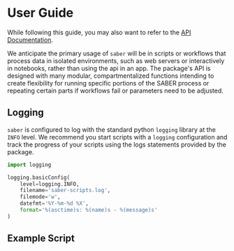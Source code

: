 # User Guide

While following this guide, you may also want to refer to the [API Documentation](../api).

We anticipate the primary usage of `saber` will be in scripts or workflows that process data in isolated environments, 
such as web servers or interactively in notebooks, rather than using the api in an app. The package's API is designed with 
many modular, compartmentalized functions intending to create flexibility for running specific portions of the SABER process 
or repeating certain parts if workflows fail or parameters need to be adjusted. 

## Logging
`saber` is configured to log with the standard python `logging` library at the `INFO` level. We recommend you start scripts
with a `logging` configuration and track the progress of your scripts using the logs statements provided by the package.

```python
import logging

logging.basicConfig(
    level=logging.INFO,
    filename='saber-scripts.log',
    filemode='w',
    datefmt='%Y-%m-%d %X',
    format='%(asctime)s: %(name)s - %(message)s'
)
```

## Example Script

